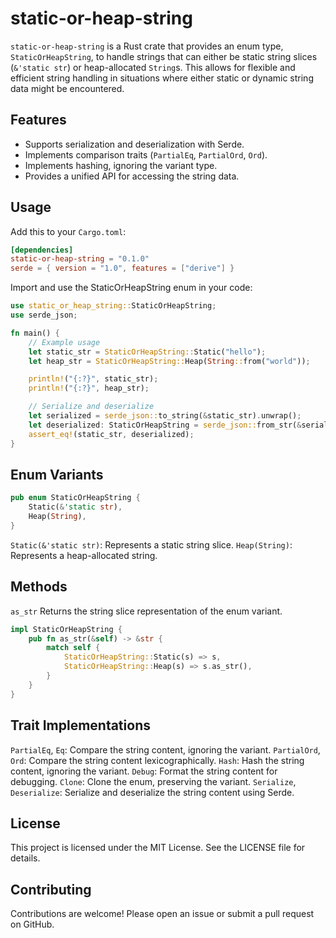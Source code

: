 # static-or-heap-string

`static-or-heap-string` is a Rust crate that provides an enum type, `StaticOrHeapString`, to handle strings that can either be static string slices (`&'static str`) or heap-allocated `String`s. This allows for flexible and efficient string handling in situations where either static or dynamic string data might be encountered.

## Features

- Supports serialization and deserialization with Serde.
- Implements comparison traits (`PartialEq`, `PartialOrd`, `Ord`).
- Implements hashing, ignoring the variant type.
- Provides a unified API for accessing the string data.

## Usage

Add this to your `Cargo.toml`:

```toml
[dependencies]
static-or-heap-string = "0.1.0"
serde = { version = "1.0", features = ["derive"] }
```

Import and use the StaticOrHeapString enum in your code:

```rust
use static_or_heap_string::StaticOrHeapString;
use serde_json;

fn main() {
    // Example usage
    let static_str = StaticOrHeapString::Static("hello");
    let heap_str = StaticOrHeapString::Heap(String::from("world"));

    println!("{:?}", static_str);
    println!("{:?}", heap_str);

    // Serialize and deserialize
    let serialized = serde_json::to_string(&static_str).unwrap();
    let deserialized: StaticOrHeapString = serde_json::from_str(&serialized).unwrap();
    assert_eq!(static_str, deserialized);
}
```

## Enum Variants

```rust
pub enum StaticOrHeapString {
    Static(&'static str),
    Heap(String),
}
```

`Static(&'static str)`: Represents a static string slice.
`Heap(String)`: Represents a heap-allocated string.

## Methods
`as_str`
Returns the string slice representation of the enum variant.

```rust
impl StaticOrHeapString {
    pub fn as_str(&self) -> &str {
        match self {
            StaticOrHeapString::Static(s) => s,
            StaticOrHeapString::Heap(s) => s.as_str(),
        }
    }
}
```

## Trait Implementations
`PartialEq`, `Eq`: Compare the string content, ignoring the variant.
`PartialOrd`, `Ord`: Compare the string content lexicographically.
`Hash`: Hash the string content, ignoring the variant.
`Debug`: Format the string content for debugging.
`Clone`: Clone the enum, preserving the variant.
`Serialize`, `Deserialize`: Serialize and deserialize the string content using Serde.

## License
This project is licensed under the MIT License. See the LICENSE file for details.

## Contributing
Contributions are welcome! Please open an issue or submit a pull request on GitHub.
